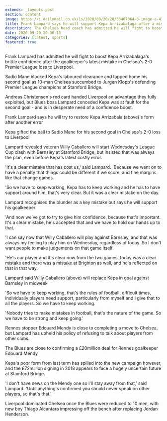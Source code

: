 ```yaml
---
extends: _layouts.post
section: content
image: https://i.dailymail.co.uk/1s/2020/09/20/20/33407064-0-image-a-41_1600629861162.jpg 
title: Frank Lampard says he will support Kepa Arrizabalaga after a mistake in Chelseas loss to Liverpool 
description: The Chelsea head coach has admitted he will fight to boost Kepa Arrizabalagas brittle confidence after the keepers latest mistake in Chelseas 2-0 Premier League loss to Liverpool. 
date: 2020-09-20-20-30-13 
categories: [latest, sports] 
featured: true 
--- 
```

Frank Lampard has admitted he will fight to boost Kepa Arrizabalaga's brittle confidence after the goalkeeper's latest mistake in Chelsea's 2-0 Premier League loss to Liverpool.

Sadio Mane blocked Kepa's laboured clearance and tapped home his second goal as 10-man Chelsea succumbed to Jurgen Klopp's defending Premier League champions at Stamford Bridge.

Andreas Christensen's red card handed Liverpool an advantage they fully exploited, but Blues boss Lampard conceded Kepa was at fault for the second goal - and is in desperate need of a confidence boost.

Frank Lampard says he will try to restore Kepa Arrizabala (above)'s form after another error

Kepa gifted the ball to Sadio Mane for his second goal in Chelsea's 2-0 loss to Liverpool 

Lampard revealed veteran Willy Caballero will start Wednesday's League Cup clash with Barnsley at Stamford Bridge, but insisted that was always the plan, even before Kepa's latest costly error.

'It's a clear mistake that has cost us,' said Lampard. 'Because we went on to have a penalty that things could be different if we score, and fine margins like that change games.

'So we have to keep working, Kepa has to keep working and he has to have support around him, that's very clear. But it was a clear mistake on the day.

Lampard recognised the blunder as a key mistake but says he will support his goalkeeper

'And now we've got to try to give him confidence, because that's important. It's a clear mistake, he's accepted that and we have to hold our hands up to that.

'I can say now that Willy Caballero will play against Barnsley, and that was always my feeling to play him on Wednesday, regardless of today. So I don't want people to make judgements on that game itself.

'He's our player and it's clear now from the two games, today was a clear mistake and there was a mistake at Brighton as well, and he's reflected on that in that way.

Lampard said Willy Caballero (above) will replace Kepa in goal against Barnsley in midweek

'So we have to keep working, that's the rules of football, difficult times, individually players need support, particularly from myself and I give that to all the players. So we have to keep working.

'Nobody tries to make mistakes in football, that's the nature of the game. So we have to be strong and keep going.'

Rennes stopper Edouard Mendy is close to completing a move to Chelsea, but Lampard has upheld his policy of refusing to talk about players from other clubs.

The Blues are close to confirming a £20million deal for Rennes goalkeeper Edouard Mendy

Kepa's poor form from last term has spilled into the new campaign however, and the £72million signing in 2018 appears to face a hugely uncertain future at Stamford Bridge.

'I don't have news on the Mendy one so I'll stay away from that,' said Lampard. 'Until anything's confirmed you should never speak on other players, so that's that.'

Liverpool dominated Chelsea once the Blues were reduced to 10 men, with new boy Thiago Alcantara impressing off the bench after replacing Jordan Henderson.

